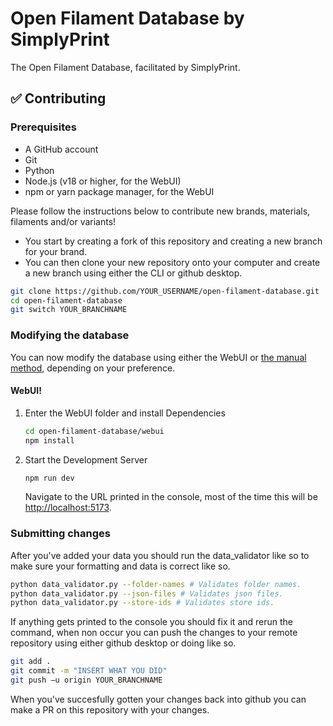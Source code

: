 # Open Filament Database by SimplyPrint
The Open Filament Database, facilitated by SimplyPrint.

## ✅ Contributing

### Prerequisites
- A GitHub account
- Git
- Python
- Node.js (v18 or higher, for the WebUI)
- npm or yarn package manager, for the WebUI

Please follow the instructions below to contribute new brands, materials, filaments and/or variants!

- You start by creating a fork of this repository and creating a new branch for your brand.
- You can then clone your new repository onto your computer and create a new branch using either the CLI or github desktop.
```bash
git clone https://github.com/YOUR_USERNAME/open-filament-database.git
cd open-filament-database
git switch YOUR_BRANCHNAME
```

### Modifying the database
You can now modify the database using either the WebUI or [the manual method](docs/manual.md), depending on your preference.

#### WebUI!
1. Enter the WebUI folder and install Dependencies
   ```bash
   cd open-filament-database/webui
   npm install
   ```

2. Start the Development Server
   ```bash
   npm run dev
   ```
    Navigate to the URL printed in the console, most of the time this will be [http://localhost:5173](http://localhost:5173).

### Submitting changes
After you've added your data you should run the data_validator like so to make sure your formatting and data is correct like so.

```bash
python data_validator.py --folder-names # Validates folder names.
python data_validator.py --json-files # Validates json files.
python data_validator.py --store-ids # Validates store ids.
```

If anything gets printed to the console you should fix it and rerun the command, when non occur you can push the changes to your remote repository using either github desktop or doing like so.

```bash
git add .
git commit -m "INSERT WHAT YOU DID"
git push –u origin YOUR_BRANCHNAME
``` 

When you've succesfully gotten your changes back into github you can make a PR on this repository with your changes.